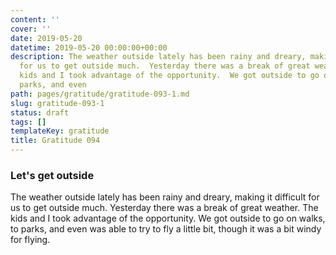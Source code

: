 ```yaml
---
content: ''
cover: ''
date: 2019-05-20
datetime: 2019-05-20 00:00:00+00:00
description: The weather outside lately has been rainy and dreary, making it difficult
  for us to get outside much.  Yesterday there was a break of great weather.  The
  kids and I took advantage of the opportunity.  We got outside to go on walks, to
  parks, and even
path: pages/gratitude/gratitude-093-1.md
slug: gratitude-093-1
status: draft
tags: []
templateKey: gratitude
title: Gratitude 094
---
```


### Let's get outside

The weather outside lately has been rainy and dreary, making it difficult for us to get outside much.  Yesterday there was a break of great weather.  The kids and I took advantage of the opportunity.  We got outside to go on walks, to parks, and even was able to try to fly a little bit, though it was a bit windy for flying.